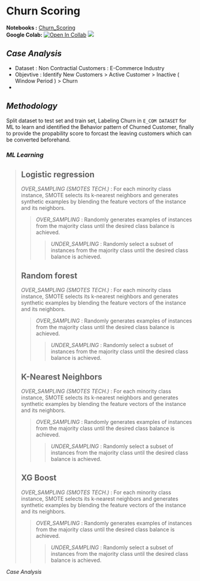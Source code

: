 # Churn Scoring

**Notebooks :** [Churn_Scoring](https://github.com/ZeroGravigra/MADT8101-Customer-Analytics/blob/c5b8ec09920fe8200742c9bba15cb068392cdf48/Homework%203%20Customer%20Churn%20Scoring/Raw%20Data/Churn_Scoring.ipynb)  
**Google Colab:** [![Open In Collab](https://colab.research.google.com/assets/colab-badge.svg)]() [![](https://img.shields.io/badge/-Python-green)](#) 

## _Case Analysis_
* Dataset : Non Contractial Customers : E-Commerce Industry
* Objevtive : Identify New Customers > Active Customer > Inactive ( Window Period ) > Churn
* 


## _Methodology_
Split dataset to test set and train set, Labeling Churn in `E_COM DATASET` for ML to learn and identified the Behavior pattern of Churned Customer, finally to provide the propability score to forcast the leaving customers which can be converted beforehand.
### _ML Learning_
> ## **Logistic regression**
> 
>_OVER_SAMPLING (SMOTES TECH.)_ : For each minority class instance, SMOTE selects its k-nearest neighbors and generates synthetic examples by blending the feature vectors of the instance and its neighbors.
>>_OVER_SAMPLING_ : Randomly generates examples of instances from the majority class until the desired class balance is achieved.
>>>_UNDER_SAMPLING_ : Randomly select a subset of instances from the majority class until the desired class balance is achieved.
>
> ## **Random forest**
> 
>_OVER_SAMPLING (SMOTES TECH.)_ : For each minority class instance, SMOTE selects its k-nearest neighbors and generates synthetic examples by blending the feature vectors of the instance and its neighbors.
>>_OVER_SAMPLING_ : Randomly generates examples of instances from the majority class until the desired class balance is achieved.
>>>_UNDER_SAMPLING_ : Randomly select a subset of instances from the majority class until the desired class balance is achieved.
>
> ## **K-Nearest Neighbors**
> 
>_OVER_SAMPLING (SMOTES TECH.)_ : For each minority class instance, SMOTE selects its k-nearest neighbors and generates synthetic examples by blending the feature vectors of the instance and its neighbors.
>>_OVER_SAMPLING_ : Randomly generates examples of instances from the majority class until the desired class balance is achieved.
>>>_UNDER_SAMPLING_ : Randomly select a subset of instances from the majority class until the desired class balance is achieved.
>
> ## **XG Boost**
> 
>_OVER_SAMPLING (SMOTES TECH.)_ : For each minority class instance, SMOTE selects its k-nearest neighbors and generates synthetic examples by blending the feature vectors of the instance and its neighbors.
>>_OVER_SAMPLING_ : Randomly generates examples of instances from the majority class until the desired class balance is achieved.
>>>_UNDER_SAMPLING_ : Randomly select a subset of instances from the majority class until the desired class balance is achieved.
>
_Case Analysis_

